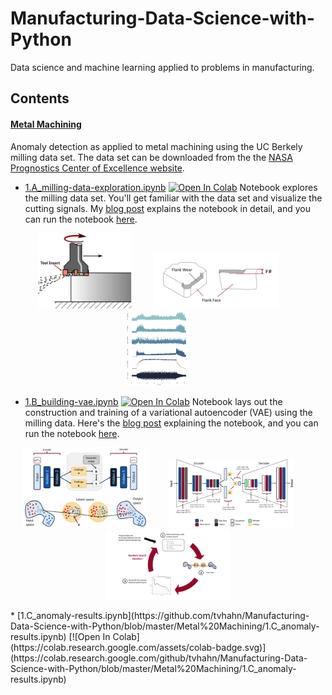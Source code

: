 # Manufacturing-Data-Science-with-Python

Data science and machine learning applied to problems in manufacturing.

## Contents

#### [Metal Machining](https://github.com/tvhahn/Manufacturing-Data-Science-with-Python/tree/master/Metal%20Machining)


Anomaly detection as applied to metal machining using the UC Berkely milling data set.  The data set can be downloaded from the the [NASA Prognostics Center of Excellence website](https://ti.arc.nasa.gov/tech/dash/groups/pcoe/prognostic-data-repository/).

- [1.A_milling-data-exploration.ipynb](https://github.com/tvhahn/Manufacturing-Data-Science-with-Python/blob/master/Metal%20Machining/1.A_milling-data-exploration.ipynb)  [![Open In Colab](https://colab.research.google.com/assets/colab-badge.svg)](https://colab.research.google.com/github/tvhahn/Manufacturing-Data-Science-with-Python/blob/master/Metal%20Machining/1.A_milling-data-exploration.ipynb) Notebook explores the milling data set. You'll get familiar with the data set and visualize the cutting signals. My [blog post](https://www.tvhahn.com/posts/milling/) explains the notebook in detail, and you can run the notebook [here](https://colab.research.google.com/github/tvhahn/Manufacturing-Data-Science-with-Python/blob/master/Metal%20Machining/1.A_milling-data-exploration.ipynb).
<p align="center">
  <img alt="face milling" src="./Metal Machining/images/face_milling.svg" width="150px">
&nbsp; &nbsp; &nbsp; &nbsp;
  <img alt="flank wear" src="./Metal Machining/images/flank_wear.svg" width="200px">
&nbsp; &nbsp; &nbsp; &nbsp;
  <img alt="cut signals" src="./Metal Machining/images/cut_signals.png" width="100px">
&nbsp; &nbsp; &nbsp; &nbsp;
</p>


- [1.B_building-vae.ipynb](https://github.com/tvhahn/Manufacturing-Data-Science-with-Python/blob/master/Metal%20Machining/1.B_building-vae.ipynb) [![Open In Colab](https://colab.research.google.com/assets/colab-badge.svg)](https://colab.research.google.com/github/tvhahn/Manufacturing-Data-Science-with-Python/blob/master/Metal%20Machining/1.B_building-vae.ipynb) Notebook lays out the construction and training of a variational autoencoder (VAE) using the milling data. Here's the [blog post](https://www.tvhahn.com/posts/building-vae/) explaining the notebook, and you can run the notebook [here](https://colab.research.google.com/github/tvhahn/Manufacturing-Data-Science-with-Python/blob/master/Metal%20Machining/1.A_milling-data-exploration.ipynb). 

<p align="center">
  <img alt="vae" src="./Metal Machining/images/vae.svg" width="200px">
&nbsp; &nbsp; &nbsp; &nbsp;
  <img alt="model architecture" src="./Metal Machining/images/model_architecture.svg" width="200px">
&nbsp; &nbsp; &nbsp; &nbsp;
  <img alt="random search" src="./Metal Machining/images/vae_training_random_search.png" width="200px">
</p>
* [1.C_anomaly-results.ipynb](https://github.com/tvhahn/Manufacturing-Data-Science-with-Python/blob/master/Metal%20Machining/1.C_anomaly-results.ipynb) [![Open In Colab](https://colab.research.google.com/assets/colab-badge.svg)](https://colab.research.google.com/github/tvhahn/Manufacturing-Data-Science-with-Python/blob/master/Metal%20Machining/1.C_anomaly-results.ipynb)

